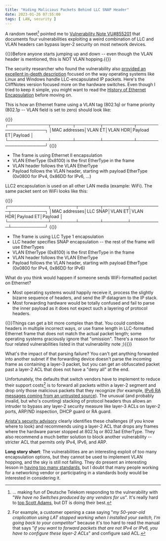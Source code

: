 ```yaml
---
title: "Hiding Malicious Packets Behind LLC SNAP Header"
date: 2023-01-26 07:55:00
tags: [ LAN, security ]
---
```

A random tweet[^DT] pointed me to [Vulnerability Note VU#855201](https://kb.cert.org/vuls/id/855201) that documents four vulnerabilities exploiting a weird combination of LLC and VLAN headers can bypass layer-2 security on most network devices.

{{<note warn>}}Before anyone starts jumping up and down -- even though the VLAN header is mentioned, this is NOT VLAN hopping.{{</note>}}

The security researcher who found the vulnerability also [provided an excellent in-depth description](https://blog.champtar.fr/VLAN0_LLC_SNAP/) focused on the way operating systems like Linux and Windows handle LLC-encapsulated IP packets. Here's the CliffNotes version focused more on the hardware switches. Even though I tried to keep it simple, you might want to read the [History of Ethernet Encapsulation](/2022/10/ethernet-encapsulations.html) before moving on.
<!--more-->
[^DT]: ... making fun of Deutsche Telekom responding to the vulnerability with "_We have no Switches produced by any vendors for us_". It's really hard to [top Scott Adams](https://dilbert.com/strip/2010-04-24), but DT is doing their best.

This is how an Ethernet frame using a VLAN tag (802.1q) or frame priority (802.1p -- VLAN field is set to zero) should look like:

{{<ascii>}}
┌─────────────┬───────┬────────┬──────────┬────────────────────┐
│MAC addresses│VLAN ET│VLAN HDR│Payload ET│Payload             │
└─────────────┴───────┴────────┴──────────┴────────────────────┘
{{</ascii>}}

* The frame is using Ethernet II encapsulation
* VLAN EtherType (0x8100) is the first EtherType in the frame
* VLAN header follows the VLAN EtherType
* Payload follows the VLAN header, starting with payload EtherType (0x0800 for IPv4, 0x86DD for IPv6, ...)

LLC2 encapsulation is used on all other LAN media (example: WiFi). The same packet sent on WiFi looks like this:

{{<ascii>}}
┌─────────────┬────────┬───────┬────────┬──────────┬───────────┐
│MAC addresses│LLC SNAP│VLAN ET│VLAN HDR│Payload ET│Payload    │
└─────────────┴────────┴───────┴────────┴──────────┴───────────┘
{{</ascii>}}

* The frame is using LLC Type 1 encapsulation
* LLC header specifies SNAP encapsulation -- the rest of the frame will use EtherTypes
* VLAN EtherType (0x8100) is the first EtherType in the frame
* VLAN header follows the VLAN EtherType
* Payload follows the VLAN header, starting with payload EtherType (0x0800 for IPv4, 0x86DD for IPv6)

What do you think would happen if someone sends WiFi-formatted packet on Ethernet?

* Most operating systems would happily receive it, process the slightly bizarre sequence of headers, and send the IP datagram to the IP stack.
* Most forwarding hardware would be totally confused and fail to parse the inner payload as it does not expect such a layering of protocol headers.

{{<note warn>}}Things can get a bit more complex than that. You could combine headers in multiple incorrect ways, or use frame length in LLC-formatted Ethernet frame that does not match the actual packet length; some operating systems graciously ignore that "omission". There's a reason for four related vulnerabilities listed in that vulnerability note ;){{</note>}}

What's the impact of that parsing failure? You can't get anything forwarded into another subnet if the forwarding device doesn't parse the incoming frame as containing a layer-3 packet, but you can get an obfuscated packet past a layer-2 ACL that does not have a "deny all" at the end.

Unfortunately, the defaults that switch vendors have to implement to reduce their support costs[^CA] is to forward all packets within a layer-2 segment and drop only those malicious packets that they recognize (for example, [IPv6 RA messages coming from an untrusted source](/2011/11/ipv6-security-getting-bored-bru-airport.html)). The unusual (and probably invalid, but who's counting) stacking of protocol headers thus allows an intruder to bypass any layer-2 security measure like layer-3 ACLs on layer-2 ports, ARP/ND inspection, DHCP guard or RA guard.

[Arista's security advisory](https://www.arista.com/en/support/advisories-notices/security-advisory/16276-security-advisory-0080) clearly identifies these challenges (if you know where to look) and recommends using a layer-2 ACL that drops any frames where the hardware parser stopped at 802.1q or 802.1ad EtherType. They also recommend a much better solution to block another vulnerability -- stricter ACL that permits only IPv4, IPv6, and ARP.

**Long story short**: The vulnerabilities are an interesting exploit of too many encapsulation options, but they cannot be used to implement VLAN hopping, and the sky is still not falling. They do present an interesting lesson in [having too many standards](https://xkcd.com/927/), but I doubt that many people working for a networking vendor or participating in a standards body would be interested in considering it.

[^CA]: For example, a customer opening a case saying "_my 50-year-old craplication using LAT stopped working when I installed your switch, I'm going back to your competitor_" because it's too hard to read the manual that says "_if you want to forward packets that are not IPv4 or IPv6, you have to configure these layer-2 ACLs_" and configure said ACL.
